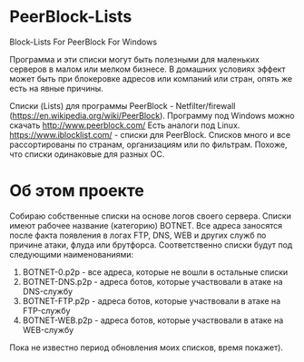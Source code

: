# PeerBlock-Lists
Block-Lists For PeerBlock For Windows

Программа и эти списки могут быть полезными для маленьких серверов в малом или мелком бизнесе. В домашних условиях эффект может быть при блокеровке адресов или компаний или стран, опять же есть на явные причины.

Списки (Lists) для программы PeerBlock - Netfilter/firewall (https://en.wikipedia.org/wiki/PeerBlock). Программу под Windows можно скачать http://www.peerblock.com/ Есть аналоги под Linux. 
https://www.iblocklist.com/ - списки для PeerBlock. Списков много и все рассортированы по странам, организациям или по фильтрам. Похоже, что списки одинаковые для разных ОС.

# Об этом проекте
Собираю собственные списки на основе логов своего сервера.
Списки имеют рабочее название (категорию) BOTNET. Все адреса заносятся после факта появления в логах FTP, DNS, WEB и других служб по причине атаки, флуда или брутфорса. Соответственно списки будут под следующими наименованиями:

1. BOTNET-0.p2p - все адреса, которые не вошли в остальные списки
2. BOTNET-DNS.p2p - адреса ботов, которые участвовали в атаке на DNS-службу
3. BOTNET-FTP.p2p - адреса ботов, которые участвовали в атаке на FTP-службу
4. BOTNET-WEB.p2p - адреса ботов, которые участвовали в атаке на WEB-службу

Пока не известно период обновления моих списков, время покажет).
